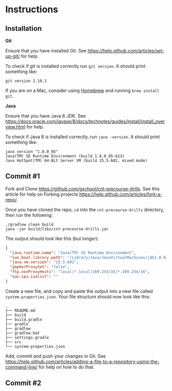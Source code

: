 # Instructions

## Installation

**Git**

Ensure that you have installed Git.  See https://help.github.com/articles/set-up-git/ for help.

To check if git is installed correctly run `git version`.  It should print something like:

```
git version 2.10.1
```

If you are on a Mac, consider using [Homebrew](http://brew.sh/) and running `brew install git`.

**Java**

Ensure that you have Java 8 JDK.  See https://docs.oracle.com/javase/8/docs/technotes/guides/install/install_overview.html for help.

To check if Java 8 is installed correctly, run `java -version`.  It should print something like:

```
java version "1.8.0_05"
Java(TM) SE Runtime Environment (build 1.8.0_05-b13)
Java HotSpot(TM) 64-Bit Server VM (build 25.5-b02, mixed mode)
```

## Commit #1

Fork and Clone https://github.com/gschool/cnt-precourse-drills.  See this article for help on Forking projects https://help.github.com/articles/fork-a-repo/.

Once you have cloned the repo, `cd` into the `cnt-precourse-drills` directory, then run the following:

```
./gradlew clean build
java -jar build/libs/cnt-precourse-drills.jar
```

The output should look like this (but longer):

```json
{
  "java.runtime.name": "Java(TM) SE Runtime Environment",
  "sun.boot.library.path": "/Library/Java/JavaVirtualMachines/jdk1.8.0_05.jdk/Contents/Home/jre/lib",
  "java.vm.version": "25.5-b02",
  "gopherProxySet": "false",
  "ftp.nonProxyHosts": "local|*.local|169.254/16|*.169.254/16",
  "sun.cpu.isalist": ""
}
```

Create a new file, and copy and paste the output into a new file called `system-properties.json`.  Your file structure should now look like this:

```
.
├── README.md
├── build
├── build.gradle
├── gradle
├── gradlew
├── gradlew.bat
├── settings.gradle
├── src
└── system-properties.json
```

Add, commit and push your changes in Git.  See https://help.github.com/articles/adding-a-file-to-a-repository-using-the-command-line/ for help on how to do that.


## Commit #2
